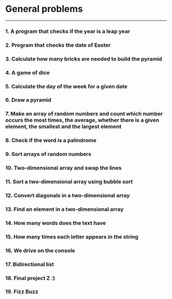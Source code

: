 # General problems

-----

### 1. A program that checks if the year is a leap year

### 2. Program that checks the date of Easter

### 3. Calculate how many bricks are needed to build the pyramid

### 4. A game of dice

### 5. Calculate the day of the week for a given date

### 6. Draw a pyramid

### 7. Make an array of random numbers and count which number occurs the most times, the average, whether there is a given element, the smallest and the largest element

### 8. Check if the word is a palindrome

### 9. Sort arrays of random numbers

### 10. Two-dimensional array and swap the lines

### 11. Sort a two-dimensional array using bubble sort

### 12. Convert diagonals in a two-dimensional array

### 13. Find an element in a two-dimensional array

### 14. How many words does the text have

### 15. How many times each letter appears in the string

### 16. We drive on the console

### 17. Bidirectional list

### 18. Final project Z :)

### 19. Fizz Buzz
